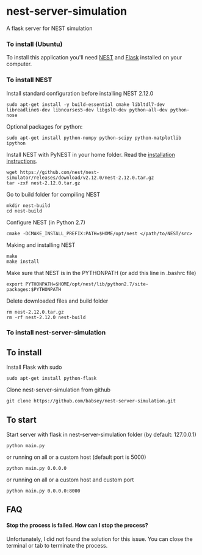# nest-server-simulation
A flask server for NEST simulation

### To install (Ubuntu)

To install this application you'll need [NEST](http://www.nest-simulator.org/) and [Flask](http://flask.pocoo.org) installed on your computer.

### To install NEST

Install standard configuration before installing NEST 2.12.0
```
sudo apt-get install -y build-essential cmake libltdl7-dev libreadline6-dev libncurses5-dev libgsl0-dev python-all-dev python-nose
```

Optional packages for python:
```
sudo apt-get install python-numpy python-scipy python-matplotlib ipython
```

Install NEST with PyNEST in your home folder.
Read the [installation instructions](http://www.nest-simulator.org/installation/).
```
wget https://github.com/nest/nest-simulator/releases/download/v2.12.0/nest-2.12.0.tar.gz
tar -zxf nest-2.12.0.tar.gz
```

Go to build folder for compiling NEST
```
mkdir nest-build
cd nest-build
```

Configure NEST (in Python 2.7)
```
cmake -DCMAKE_INSTALL_PREFIX:PATH=$HOME/opt/nest </path/to/NEST/src>
```

Making and installing NEST
```
make
make install
```

Make sure that NEST is in the PYTHONPATH (or add this line in .bashrc file)
```
export PYTHONPATH=$HOME/opt/nest/lib/python2.7/site-packages:$PYTHONPATH
```

Delete downloaded files and build folder
```
rm nest-2.12.0.tar.gz
rm -rf nest-2.12.0 nest-build
```

### To install nest-server-simulation

## To install

Install Flask with sudo
```
sudo apt-get install python-flask
```

Clone nest-server-simulation from github
```
git clone https://github.com/babsey/nest-server-simulation.git
```

## To start

Start server with flask in nest-server-simulation folder (by default: 127.0.0.1)
```
python main.py
```

or running on all or a custom host (default port is 5000)
```
python main.py 0.0.0.0
```

or running on all or a custom host and custom port
```
python main.py 0.0.0.0:8000
```

## FAQ

#### Stop the process is failed. How can I stop the process?

Unfortunately, I did not found the solution for this issue.
You can close the terminal or tab to terminate the process.
